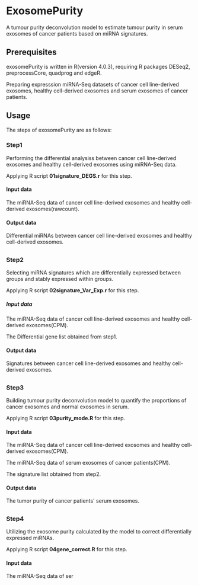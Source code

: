 # ExosomePurity
A tumour purity deconvolution model to estimate tumour purity in serum exosomes of cancer patients based on miRNA signatures.

## Prerequisites
exosomePurity is written in R(version 4.0.3), requiring R packages DESeq2, preprocessCore, quadprog and edgeR.

Preparing expresssion miRNA-Seq datasets of cancer cell line-derived exosomes, healthy cell-derived exosomes and serum exosomes of cancer patients.


## Usage

The steps of exosomePurity are as follows:

### Step1
Performing the differential analysiss between cancer cell line-derived exosomes and healthy cell-derived exosomes using miRNA-Seq data.

Applying R script **01signature_DEGS.r** for this step. 
#### Input data
The miRNA-Seq data of cancer cell line-derived exosomes and healthy cell-derived exosomes(rawcount).
#### Output data
Differential miRNAs between cancer cell line-derived exosomes and healthy cell-derived exosomes.

##
### Step2
Selecting miRNA signatures which are differentially expressed between groups and stably expressed within groups.

Applying R script **02signature_Var_Exp.r** for this step. 
##### Input data
The miRNA-Seq data of cancer cell line-derived exosomes and healthy cell-derived exosomes(CPM).

The Differential gene list obtained from step1.
#### Output data
Signatures between cancer cell line-derived exosomes and healthy cell-derived exosomes.

##
### Step3
Building tumour purity deconvolution model to quantify the proportions of cancer exosomes and normal exosomes in serum.

Applying R script **03purity_mode.R** for this step. 
#### Input data
The miRNA-Seq data of cancer cell line-derived exosomes and healthy cell-derived exosomes(CPM).

The miRNA-Seq data of serum exosomes of cancer patients(CPM).

The signature list obtained from step2.
#### Output data
The tumor purity of cancer patients' serum exosomes.

##
### Step4
Utilizing the exosome purity calculated by the model to correct differentially expressed miRNAs.

Applying R script **04gene_correct.R** for this step.
#### Input data
The miRNA-Seq data of ser
